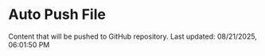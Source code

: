 # Auto Push File

Content that will be pushed to GitHub repository.
Last updated: 08/21/2025, 06:01:50 PM